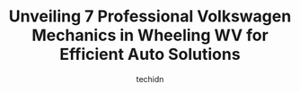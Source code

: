 ---
layout: ampstory
image: https://images.unsplash.com/photo-1596179570006-e6b11fac059b?ixlib=rb-4.0.3&ixid=MnwxMjA3fDB8MHxwaG90by1wYWdlfHx8fGVufDB8fHx8&auto=format&fit=crop&w=640&h=853&q=80
author: techidn
featured: false
description: Experience the excellence of automotive service by visiting the 7 best Volkswagen Mechanic in Wheeling WV, USA. With their expertise, attention to detail, and commitment to customer satisfac
title: Unveiling 7 Professional Volkswagen Mechanics in Wheeling WV for Efficient Auto Solutions
cover:
   title: Unveiling 7 Professional Volkswagen Mechanics in Wheeling WV for Efficient Auto Solutions
   subtitle: Rickpate
   background: https://images.unsplash.com/photo-1596179570006-e6b11fac059b?ixlib=rb-4.0.3&ixid=MnwxMjA3fDB8MHxwaG90by1wYWdlfHx8fGVufDB8fHx8&auto=format&fit=crop&w=640&h=853&q=80

pages: 
 - layout: thirds
   top: <h1>#1 Advance Auto Parts</h1>
   bottom: "<p>The lady working here wont help you find stuff. She giggled when I asked about a fuse and said Id go have to look to see if they have it. I just left and went to au</p>"
   background: https://www.knot35.com/toplist/wp-content/uploads/2023/06/best-volkswagen-mechanic-1-in-wheeling-wv-1685840856.jpeg
   backgroundblur: true
 - layout: thirds
   top: <h1>#2 ASAP Auto Repair</h1>
   bottom: "<p>112 16th St, Wheeling, WV 26003, United States</p>"
   background: https://www.knot35.com/toplist/wp-content/uploads/2023/06/best-volkswagen-mechanic-2-in-wheeling-wv-1685840856.jpeg
   cta:
      link: https://www.knot35.com/toplist/unveiling-7-professional-volkswagen-mechanics-in-wheeling-wv-for-efficient-auto-solutions/
      text: Unveiling 7 Professional Volkswagen Mechanics in Wheeling WV for Efficient Auto Solutions
 - layout: thirds
   top: <h1>#3 The Auto Shop</h1>
   bottom: "<p>617 Fulton St, Wheeling, WV 26003, United States</p>"
   background: https://www.knot35.com/toplist/wp-content/uploads/2023/06/best-volkswagen-mechanic-3-in-wheeling-wv-1685840856.jpeg
   cta:
      link: https://www.knot35.com/toplist/unveiling-7-professional-volkswagen-mechanics-in-wheeling-wv-for-efficient-auto-solutions/
      text: Unveiling 7 Professional Volkswagen Mechanics in Wheeling WV for Efficient Auto Solutions
 - layout: thirds
   top: <h1>#4 Wheeling Volkswagen</h1>
   bottom: "<p>1 National Rd, Wheeling, WV 26003, United States</p>"
   background: https://images.unsplash.com/photo-1599422314077-f4dfdaa4cd09?ixlib=rb-4.0.3&ixid=MnwxMjA3fDB8MHxwaG90by1wYWdlfHx8fGVufDB8fHx8&auto=format&fit=crop&w=640&h=853&q=80
   cta:
      link: https://www.knot35.com/toplist/unveiling-7-professional-volkswagen-mechanics-in-wheeling-wv-for-efficient-auto-solutions/
      text: Unveiling 7 Professional Volkswagen Mechanics in Wheeling WV for Efficient Auto Solutions
 - layout: thirds
   top: <h1>#5 Mountaineer Auto Repair</h1>
   bottom: "<p>1011 Warwood Ave, Wheeling, WV 26003, United States</p>"
   background: https://images.unsplash.com/photo-1597773150796-e5c14ebecbf5?ixlib=rb-4.0.3&ixid=MnwxMjA3fDB8MHxwaG90by1wYWdlfHx8fGVufDB8fHx8&auto=format&fit=crop&w=640&h=853&q=80
   cta:
      link: https://www.knot35.com/toplist/unveiling-7-professional-volkswagen-mechanics-in-wheeling-wv-for-efficient-auto-solutions/
      text: Unveiling 7 Professional Volkswagen Mechanics in Wheeling WV for Efficient Auto Solutions
 - layout: thirds
   top: <h1>#6 Wilson Auto Glass</h1>
   bottom: "<p>2240 Main St, Wheeling, WV 26003, United States</p>"
   background: https://images.unsplash.com/photo-1574169208507-84376144848b?ixlib=rb-4.0.3&ixid=MnwxMjA3fDB8MHxwaG90by1wYWdlfHx8fGVufDB8fHx8&auto=format&fit=crop&w=640&h=853&q=80
   cta:
      link: https://www.knot35.com/toplist/unveiling-7-professional-volkswagen-mechanics-in-wheeling-wv-for-efficient-auto-solutions/
      text: Unveiling 7 Professional Volkswagen Mechanics in Wheeling WV for Efficient Auto Solutions
 - layout: thirds
   top: <h1>#7 Keiths VW Parts & Service Center</h1>
   bottom: "<p>502 1st Ave S, Nitro, WV 25143, United States</p>"
   background: https://images.unsplash.com/photo-1553949345-eb786bb3f7ba?ixlib=rb-4.0.3&ixid=MnwxMjA3fDB8MHxwaG90by1wYWdlfHx8fGVufDB8fHx8&auto=format&fit=crop&w=640&h=853&q=80
   cta:
      link: https://www.knot35.com/toplist/unveiling-7-professional-volkswagen-mechanics-in-wheeling-wv-for-efficient-auto-solutions/
      text: Unveiling 7 Professional Volkswagen Mechanics in Wheeling WV for Efficient Auto Solutions
 - layout: thirds
   middle: Continue reading...
   background: https://images.unsplash.com/photo-1489648022186-8f49310909a0?ixlib=rb-4.0.3&ixid=MnwxMjA3fDB8MHxwaG90by1wYWdlfHx8fGVufDB8fHx8&auto=format&fit=crop&w=640&h=853&q=80
   cta:
      link: https://www.knot35.com/toplist/unveiling-7-professional-volkswagen-mechanics-in-wheeling-wv-for-efficient-auto-solutions/
      text: Unveiling 7 Professional Volkswagen Mechanics in Wheeling WV for Efficient Auto Solutions
      
---
